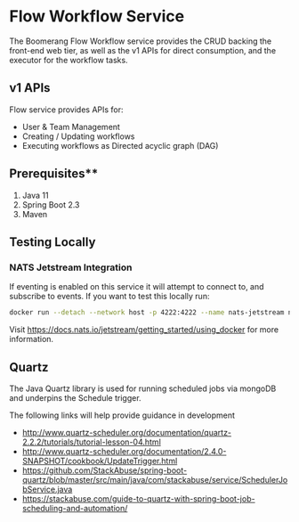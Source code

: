 # Flow Workflow Service


The Boomerang Flow Workflow service provides the CRUD backing the front-end web tier, as well as the v1 APIs for direct consumption, and the executor for the workflow tasks.

## v1 APIs
Flow service provides APIs for:

* User & Team Management
* Creating / Updating workflows
* Executing workflows as Directed acyclic graph (DAG)

## Prerequisites**

1. Java 11
2. Spring Boot 2.3
3. Maven

## Testing Locally

### NATS Jetstream Integration

If eventing is enabled on this service it will attempt to connect to, and subscribe to events. If you want to test this locally run:

```bash
docker run --detach --network host -p 4222:4222 --name nats-jetstream nats -js
```

Visit <https://docs.nats.io/jetstream/getting_started/using_docker> for more information.

## Quartz

The Java Quartz library is used for running scheduled jobs via mongoDB and underpins the Schedule trigger.

The following links will help provide guidance in development
- http://www.quartz-scheduler.org/documentation/quartz-2.2.2/tutorials/tutorial-lesson-04.html
- http://www.quartz-scheduler.org/documentation/2.4.0-SNAPSHOT/cookbook/UpdateTrigger.html
- https://github.com/StackAbuse/spring-boot-quartz/blob/master/src/main/java/com/stackabuse/service/SchedulerJobService.java
- https://stackabuse.com/guide-to-quartz-with-spring-boot-job-scheduling-and-automation/ 
